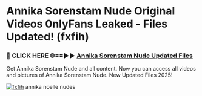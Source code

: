 # Annika Sorenstam Nude Original Videos 0nlyFans Leaked - Files Updated! (fxfih)

<h3>🔴 CLICK HERE 🌐==►► <a href="https://tinyurl.com/5h6xmrr3" rel="nofollow">Annika Sorenstam Nude Updated Files</a></h3>

Get Annika Sorenstam Nude and all content. Now you can access all videos and pictures of Annika Sorenstam Nude. New Updated Files 2025!

[![fxfih](https://i.imgur.com/KVD873Z.gif)](https://tinyurl.com/5h6xmrr3)
annika noelle nudes